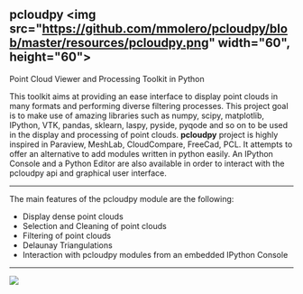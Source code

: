 ## pcloudpy <img src="https://github.com/mmolero/pcloudpy/blob/master/resources/pcloudpy.png" width="60", height="60">

Point Cloud Viewer and Processing Toolkit in Python


This toolkit aims at providing an ease interface to display point clouds in many formats and performing diverse filtering processes. 
This project goal is to make use of amazing libraries such as numpy, scipy, matplotlib, IPython, VTK, pandas, sklearn, laspy, pyside, pyqode and so on to be used in the display and processing of point clouds.
**pcloudpy** project is highly inspired in Paraview, MeshLab, CloudCompare, FreeCad, PCL.  It attempts to offer an alternative to add modules written in python easily. 
An IPython Console and a Python Editor are also available in order to interact with the pcloudpy api and graphical user interface.


-------

The main features of the pcloudpy module are the following:

- Display dense point clouds
- Selection and Cleaning of point clouds
- Filtering of point clouds
- Delaunay Triangulations
- Interaction with pcloudpy modules from an embedded IPython Console


-------

![](https://github.com/mmolero/pcloudpy/blob/master/resources/pcloudpy_v0.10.png)



